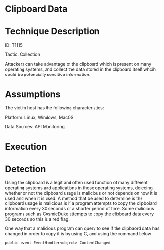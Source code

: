 # Clipboard Data

# Technique Description
ID: T1115

Tactic: Collection

Attackers can take advantage of the clipboard which is present on many operating systems, and collect the data stored in the clipboard itself whcih could be potencially sensitive information. 

# Assumptions

The victim host has the following characteristics:

Platform: Linux, Windows, MacOS

Data Sources: API Monitoring

# Execution





# Detection

Using the clipboard is a legit and often used function of many different operating systems and applications in those operating systems, detecing whether or not the clipboard usage is malicious or not depends on how it is used and when it is used. A method that be used to determine is the clipboard usage is malicious is if a program attempts to copy the clipboiard information every 30 seconds or a shorter period of time. Some malicious programs such as CosmicDuke attempts to copy the clipboard data every 30 seconds so this is a red flag. 

One way that a malicious program can query to see if the clipbaord data has changed in order to copy it is by using C, and using the command below
~~~~
public event EventHandler<object> ContentChanged
~~~~
